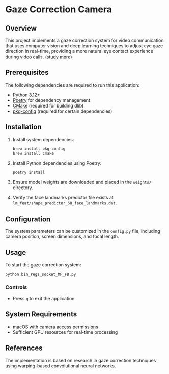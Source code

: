 # Gaze Correction Camera

## Overview

This project implements a gaze correction system for video communication that uses computer vision and deep learning techniques to adjust eye gaze direction in real-time, providing a more natural eye contact experience during video calls. ([study more](./docs/orignal_doc.md))

## Prerequisites

The following dependencies are required to run this application:

- [Python 3.12+](https://www.python.org/downloads/)
- [Poetry](https://python-poetry.org/docs/) for dependency management
- [CMake](https://cmake.org/download/) (required for building dlib)
- [pkg-config](https://www.freedesktop.org/wiki/Software/pkg-config/) (required for certain dependencies)

## Installation

1. Install system dependencies:

   ```bash
   brew install pkg-config
   brew install cmake
   ```

2. Install Python dependencies using Poetry:

   ```bash
   poetry install
   ```

3. Ensure model weights are downloaded and placed in the `weights/` directory.

4. Verify the face landmarks predictor file exists at `lm_feat/shape_predictor_68_face_landmarks.dat`.

## Configuration

The system parameters can be customized in the `config.py` file, including camera position, screen dimensions, and focal length.

## Usage

To start the gaze correction system:

```bash
python bin_regz_socket_MP_FD.py
```

### Controls

- Press `q` to exit the application

## System Requirements

- macOS with camera access permissions
- Sufficient GPU resources for real-time processing

## References

The implementation is based on research in gaze correction techniques using warping-based convolutional neural networks.
